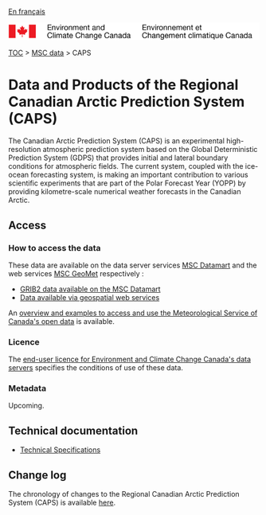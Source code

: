 [En français](readme_caps_fr.md)

![ECCC logo](../../img_eccc-logo.png)

[TOC](../../readme_en.md) > [MSC data](../readme_en.md) > CAPS

# Data and Products of the Regional Canadian Arctic Prediction System (CAPS)

The Canadian Arctic Prediction System (CAPS) is an experimental high-resolution atmospheric prediction system based on the Global Deterministic Prediction System (GDPS) that provides initial and lateral boundary conditions for atmospheric fields. The current system, coupled with the ice-ocean forecasting system, is making an important contribution to various scientific experiments that are part of the Polar Forecast Year (YOPP) by providing kilometre-scale numerical weather forecasts in the Canadian Arctic.

## Access

### How to access the data

These data are available on the data server services [MSC Datamart](../../msc-datamart/readme_en.md) and the web services [MSC GeoMet](../../msc-geomet/readme_en.md) respectively :

* [GRIB2 data available on the MSC Datamart](readme_caps-datamart_en.md) 
* [Data available via geospatial web services](../../msc-geomet/readme_en.md) 

An [overview and examples to access and use the Meteorological Service of Canada's open data](../../usage/readme_en.md) is available.

### Licence

The [end-user licence for Environment and Climate Change Canada's data servers](../../licence/readme_en.md) specifies the conditions of use of these data.

### Metadata

Upcoming.

## Technical documentation

* [Technical Specifications](https://collaboration.cmc.ec.gc.ca/cmc/CMOI/product_guide/docs/tech_specifications/CAPS-100_factsheet.pdf)

## Change log

The chronology of changes to the Regional Canadian Arctic Prediction System (CAPS) is available [here](changelog_caps_en.md).
